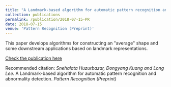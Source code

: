 ```yaml
---
title: "A Landmark-based algorithm for automatic pattern recognition and abnormality detection. (Preprint)"
collection: publications
permalink: /publication/2018-07-15-PR
date: 2018-07-15
venue: 'Pattern Recognition (Preprint)'
---
```


This paper develops algorithms for constructing an "average" shape and some downstream applications based on landmark representations.

[Check the publication here](https://arxiv.org/abs/1602.05572)

Recommended citation: *Snehalata Huzurbazar, Dongyang Kuang and Long Lee*. A Landmark-based algorithm for automatic pattern recognition and abnormality detection. <i>Pattern Recognition (Preprint)</i>
